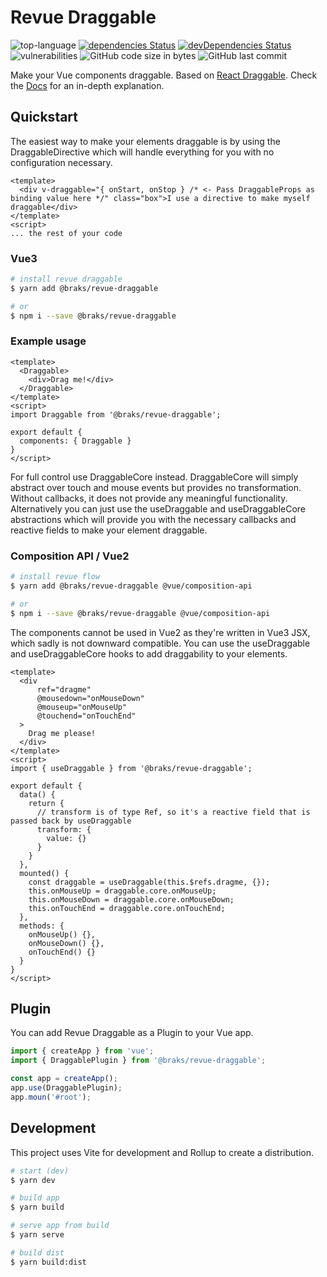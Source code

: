 # Revue Draggable
![top-language](https://img.shields.io/github/languages/top/bcakmakoglu/revue-draggable)
[![dependencies Status](https://status.david-dm.org/gh/bcakmakoglu/revue-draggable.svg)](https://david-dm.org/bcakmakoglu/revue-draggable)
[![devDependencies Status](https://status.david-dm.org/gh/bcakmakoglu/revue-draggable.svg?type=dev)](https://david-dm.org/bcakmakoglu/revue-draggable?type=dev)
![vulnerabilities](https://img.shields.io/snyk/vulnerabilities/github/bcakmakoglu/revue-draggable)
![GitHub code size in bytes](https://img.shields.io/github/languages/code-size/bcakmakoglu/revue-draggable)
![GitHub last commit](https://img.shields.io/github/last-commit/bcakmakoglu/revue-draggable)

Make your Vue components draggable.
Based on [React Draggable](https://www.npmjs.com/package/react-draggable#draggablecore).
Check the [Docs](https://revue-draggable-docs.vercel.app/) for an in-depth explanation.

## Quickstart
The easiest way to make your elements draggable is by using the DraggableDirective
which will handle everything for you with no configuration necessary.

````vue {}[App.vue]
<template>
  <div v-draggable="{ onStart, onStop } /* <- Pass DraggableProps as binding value here */" class="box">I use a directive to make myself draggable</div>
</template>
<script>
... the rest of your code
````

### Vue3
```bash
# install revue draggable
$ yarn add @braks/revue-draggable

# or
$ npm i --save @braks/revue-draggable
```

### Example usage
```vue {}[App.vue]
<template>
  <Draggable>
    <div>Drag me!</div>
  </Draggable>
</template>
<script>
import Draggable from '@braks/revue-draggable';

export default {
  components: { Draggable }
}
</script>
```

For full control use DraggableCore instead.
DraggableCore will simply abstract over touch and mouse events but provides no transformation.
Without callbacks, it does not provide any meaningful functionality.
Alternatively you can just use the useDraggable and useDraggableCore abstractions which will
provide you with the necessary callbacks and reactive fields to make your element draggable.

### Composition API / Vue2
```bash
# install revue flow
$ yarn add @braks/revue-draggable @vue/composition-api

# or
$ npm i --save @braks/revue-draggable @vue/composition-api
```

The components cannot be used in Vue2 as they're written in Vue3 JSX, which sadly is not downward compatible.
You can use the useDraggable and useDraggableCore hooks to add draggability to your elements.

```vue
<template>
  <div
      ref="dragme"
      @mousedown="onMouseDown"
      @mouseup="onMouseUp"
      @touchend="onTouchEnd"
  >
    Drag me please!
  </div>
</template>
<script>
import { useDraggable } from '@braks/revue-draggable';

export default {
  data() {
    return {
      // transform is of type Ref, so it's a reactive field that is passed back by useDraggable
      transform: {
        value: {}
      }  
    }
  },
  mounted() {
    const draggable = useDraggable(this.$refs.dragme, {});
    this.onMouseUp = draggable.core.onMouseUp;
    this.onMouseDown = draggable.core.onMouseDown;
    this.onTouchEnd = draggable.core.onTouchEnd;
  },
  methods: {
    onMouseUp() {},
    onMouseDown() {},
    onTouchEnd() {}
  }
}
</script>
```

## Plugin
You can add Revue Draggable as a Plugin to your Vue app.

```ts {}[main.ts]
import { createApp } from 'vue';
import { DraggablePlugin } from '@braks/revue-draggable';

const app = createApp();
app.use(DraggablePlugin);
app.moun('#root');
```

## Development
This project uses Vite for development and Rollup to create a distribution.

```bash
# start (dev)
$ yarn dev

# build app
$ yarn build

# serve app from build
$ yarn serve

# build dist
$ yarn build:dist
```

